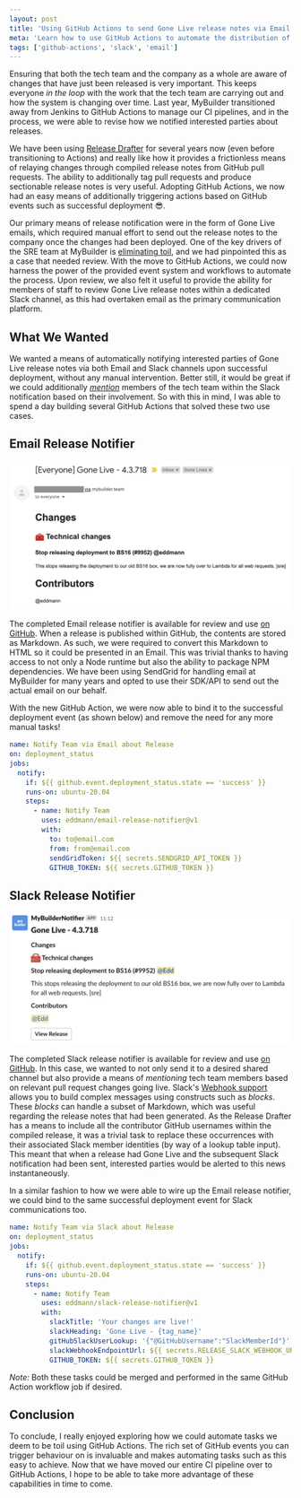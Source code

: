 ```yaml
---
layout: post
title: 'Using GitHub Actions to send Gone Live release notes via Email and Slack'
meta: 'Learn how to use GitHub Actions to automate the distribution of Gone Live release notes via Email and Slack, improving communication and reducing manual tasks.'
tags: ['github-actions', 'slack', 'email']
---
```


Ensuring that both the tech team and the company as a whole are aware of changes that have just been released is very important.
This keeps everyone _in the loop_ with the work that the tech team are carrying out and how the system is changing over time.
Last year, MyBuilder transitioned away from Jenkins to GitHub Actions to manage our CI pipelines, and in the process, we were able to revise how we notified interested parties about releases.

<!--more-->

We have been using [Release Drafter](https://github.com/release-drafter/release-drafter) for several years now (even before transitioning to Actions) and really like how it provides a frictionless means of relaying changes through compiled release notes from GitHub pull requests.
The ability to additionally tag pull requests and produce sectionable release notes is very useful.
Adopting GitHub Actions, we now had an easy means of additionally triggering actions based on GitHub events such as successful deployment 😎.

Our primary means of release notification were in the form of Gone Live emails, which required manual effort to send out the release notes to the company once the changes had been deployed.
One of the key drivers of the SRE team at MyBuilder is [eliminating toil](https://sre.google/workbook/eliminating-toil/), and we had pinpointed this as a case that needed review.
With the move to GitHub Actions, we could now harness the power of the provided event system and workflows to automate the process.
Upon review, we also felt it useful to provide the ability for members of staff to review Gone Live release notes within a dedicated Slack channel, as this had overtaken email as the primary communication platform.

## What We Wanted

We wanted a means of automatically notifying interested parties of Gone Live release notes via both Email and Slack channels upon successful deployment, without any manual intervention.
Better still, it would be great if we could additionally [_mention_](https://slack.com/intl/en-gb/help/articles/205240127-Use-mentions-in-Slack) members of the tech team within the Slack notification based on their involvement.
So with this in mind, I was able to spend a day building several GitHub Actions that solved these two use cases.

## Email Release Notifier

[![](email-notification.png)](https://github.com/eddmann/email-release-notifier)

The completed Email release notifier is available for review and use [on GitHub](https://github.com/eddmann/email-release-notifier).
When a release is published within GitHub, the contents are stored as Markdown.
As such, we were required to convert this Markdown to HTML so it could be presented in an Email.
This was trivial thanks to having access to not only a Node runtime but also the ability to package NPM dependencies.
We have been using SendGrid for handling email at MyBuilder for many years and opted to use their SDK/API to send out the actual email on our behalf.

With the new GitHub Action, we were now able to bind it to the successful deployment event (as shown below) and remove the need for any more manual tasks!

```yaml
name: Notify Team via Email about Release
on: deployment_status
jobs:
  notify:
    if: ${{ github.event.deployment_status.state == 'success' }}
    runs-on: ubuntu-20.04
    steps:
      - name: Notify Team
        uses: eddmann/email-release-notifier@v1
        with:
          to: to@email.com
          from: from@email.com
          sendGridToken: ${{ secrets.SENDGRID_API_TOKEN }}
          GITHUB_TOKEN: ${{ secrets.GITHUB_TOKEN }}
```

## Slack Release Notifier

[![](slack-notification.png)](https://github.com/eddmann/slack-release-notifier)

The completed Slack release notifier is available for review and use [on GitHub](https://github.com/eddmann/slack-release-notifier).
In this case, we wanted to not only send it to a desired shared channel but also provide a means of _mentioning_ tech team members based on relevant pull request changes going live.
Slack's [Webhook support](https://slack.com/intl/en-gb/help/articles/115005265063-Incoming-webhooks-for-Slack) allows you to build complex messages using constructs such as _blocks_.
These _blocks_ can handle a subset of Markdown, which was useful regarding the release notes that had been generated.
As the Release Drafter has a means to include all the contributor GitHub usernames within the compiled release, it was a trivial task to replace these occurrences with their associated Slack member identities (by way of a lookup table input).
This meant that when a release had Gone Live and the subsequent Slack notification had been sent, interested parties would be alerted to this news instantaneously.

In a similar fashion to how we were able to wire up the Email release notifier, we could bind to the same successful deployment event for Slack communications too.

```yaml
name: Notify Team via Slack about Release
on: deployment_status
jobs:
  notify:
    if: ${{ github.event.deployment_status.state == 'success' }}
    runs-on: ubuntu-20.04
    steps:
      - name: Notify Team
        uses: eddmann/slack-release-notifier@v1
        with:
          slackTitle: 'Your changes are live!'
          slackHeading: 'Gone Live - {tag_name}'
          gitHubSlackUserLookup: '{"@GitHubUsername":"SlackMemberId"}'
          slackWebhookEndpointUrl: ${{ secrets.RELEASE_SLACK_WEBHOOK_URL }}
          GITHUB_TOKEN: ${{ secrets.GITHUB_TOKEN }}
```

_Note:_ Both these tasks could be merged and performed in the same GitHub Action workflow job if desired.

## Conclusion

To conclude, I really enjoyed exploring how we could automate tasks we deem to be toil using GitHub Actions.
The rich set of GitHub events you can trigger behaviour on is invaluable and makes automating tasks such as this easy to achieve.
Now that we have moved our entire CI pipeline over to GitHub Actions, I hope to be able to take more advantage of these capabilities in time to come.
